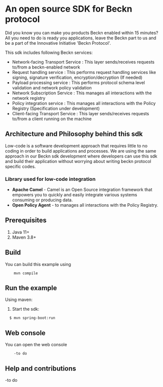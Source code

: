 
An open source SDK for Beckn protocol 
==========================================

Did you know you can make you products Beckn enabled within 15 minutes? 
All you need to do is ready you applications, leave the Beckn part to us and be a part of the Innovative Initiative 'Beckn Protocol'.

This sdk includes following Beckn services:

- Network-facing Transport Service : This layer sends/receives requests to/from a beckn-enabled network
- Request handling service : This performs request handling services like signing, signature verification, encryption/decryption (If needed)
- Payload processing service : This performs protocol schema level validation and network policy validation
- Network Subscription Service : This manages all interactions with the network registry
- Policy integration service : This manages all interactions with the Policy Registry (Specification under development)
- Client-facing Transport Service : This layer sends/receives requests to/from a client running on the machine

## Architecture and Philosophy behind this sdk
Low-code is a software development approach that requires little to no coding in order to build applications and processes. We are using the same approach in our 
Beckn sdk development where developers can use this sdk and build their application without worrying about writing beckn protocol specific codes. 

### Library used for low-code integration
- <b>Apache Camel</b> - Camel is an Open Source integration framework that empowers you to quickly and easily integrate various systems consuming or producing data.
- <b>Open Policy Agent</b> -  to manages all interactions with the Policy Registry.

## Prerequisites

1. Java 11+
2. Maven 3.8+

## Build

You can build this example using

```
    mvn compile
```

## Run the example

Using maven:

 1. Start the sdk:

```
  $ mvn spring-boot:run
```

## Web console

You can open the web console

```
    -to do
```

## Help and contributions

-to do


